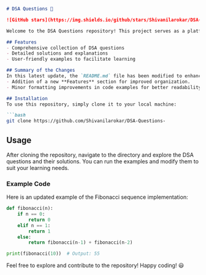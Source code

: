 ```markdown
# DSA Questions 🚀

![GitHub stars](https://img.shields.io/github/stars/Shivanilarokar/DSA-Questions-?style=social) ![Forks](https://img.shields.io/github/forks/Shivanilarokar/DSA-Questions-?style=social)

Welcome to the DSA Questions repository! This project serves as a platform for developers and learners to practice and enhance their skills in Data Structures and Algorithms (DSA). This repository is designed to help you improve your understanding of various data structures and algorithms through a collection of questions and solutions.

## Features
- Comprehensive collection of DSA questions
- Detailed solutions and explanations
- User-friendly examples to facilitate learning

## Summary of the Changes
In this latest update, the `README.md` file has been modified to enhance clarity and usability. Key changes include:
- Addition of a new **Features** section for improved organization.
- Minor formatting improvements in code examples for better readability.

## Installation
To use this repository, simply clone it to your local machine:

```bash
git clone https://github.com/Shivanilarokar/DSA-Questions-
```

## Usage
After cloning the repository, navigate to the directory and explore the DSA questions and their solutions. You can run the examples and modify them to suit your learning needs.

### Example Code
Here is an updated example of the Fibonacci sequence implementation:

```python
def fibonacci(n):
    if n == 0:
        return 0
    elif n == 1:
        return 1
    else:
        return fibonacci(n-1) + fibonacci(n-2)

print(fibonacci(10))  # Output: 55
```

Feel free to explore and contribute to the repository! Happy coding! 😃
```